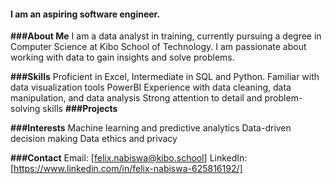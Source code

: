 
#### I am an aspiring software engineer.

**###About Me**
I am a data analyst in training, currently pursuing a degree in Computer Science at Kibo School of Technology. I am passionate about working with data to gain insights and solve problems.

**###Skills**
Proficient in Excel, Intermediate in SQL and Python.
Familiar with data visualization tools PowerBI
Experience with data cleaning, data manipulation, and data analysis
Strong attention to detail and problem-solving skills
**###Projects**


**###Interests**
Machine learning and predictive analytics
Data-driven decision making
Data ethics and privacy

**###Contact**
Email: [felix.nabiswa@kibo.school]
LinkedIn: [https://www.linkedin.com/in/felix-nabiswa-625816192/]
